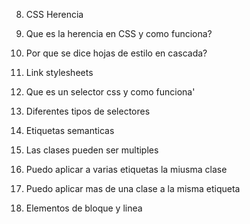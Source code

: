 8. CSS Herencia


1. Que es la herencia en CSS y como funciona?



2. Por que se dice hojas de estilo en cascada?


3. Link stylesheets


4. Que es un selector css y como funciona'


5. Diferentes tipos de selectores 


6. Etiquetas semanticas 


7. Las clases pueden ser multiples 


8. Puedo aplicar a varias etiquetas la miusma clase


5. Puedo aplicar mas de una clase a la misma etiqueta 


10. Elementos de bloque y linea